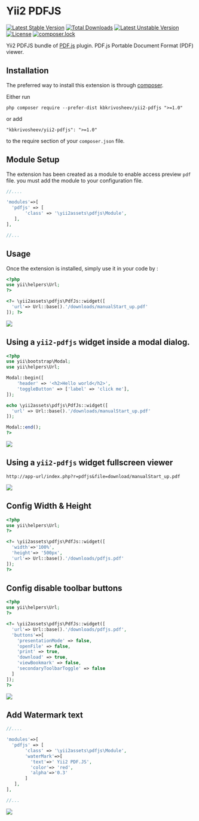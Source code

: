 Yii2 PDFJS
==========
[![Latest Stable Version](https://poser.pugx.org/yii2assets/yii2-pdfjs/v/stable)](https://packagist.org/packages/yii2assets/yii2-pdfjs) [![Total Downloads](https://poser.pugx.org/yii2assets/yii2-pdfjs/downloads)](https://packagist.org/packages/yii2assets/yii2-pdfjs) [![Latest Unstable Version](https://poser.pugx.org/yii2assets/yii2-pdfjs/v/unstable)](https://packagist.org/packages/yii2assets/yii2-pdfjs) [![License](https://poser.pugx.org/yii2assets/yii2-pdfjs/license)](https://packagist.org/packages/yii2assets/yii2-pdfjs) [![composer.lock](https://poser.pugx.org/yii2assets/yii2-pdfjs/composerlock)](https://packagist.org/packages/yii2assets/yii2-pdfjs)

Yii2 PDFJS bundle of [PDF.js](https://mozilla.github.io/pdf.js/) plugin. PDF.js Portable Document Format (PDF) viewer.

Installation
------------

The preferred way to install this extension is through [composer](http://getcomposer.org/download/).

Either run

```
php composer require --prefer-dist kbkrivosheev/yii2-pdfjs ">=1.0"
```

or add

```
"kbkrivosheev/yii2-pdfjs": ">=1.0"
```

to the require section of your `composer.json` file.

Module Setup
-----
The extension has been created as a module to enable access preview `pdf` file. you must add the module to your configuration file.

```php
//....

'modules'=>[
  'pdfjs' => [
       'class' => '\yii2assets\pdfjs\Module',
   ],
],

//...
```



Usage
-----

Once the extension is installed, simply use it in your code by  :

```php
<?php
use yii\helpers\Url;
?>

<?= \yii2assets\pdfjs\PdfJs::widget([
  'url'=> Url::base().'/downloads/manualStart_up.pdf'
]); ?>
```
![](docs/images/pdfjs1.png)

Using a `yii2-pdfjs` widget inside a modal dialog.
----

```php
<?php
use yii\bootstrap\Modal;
use yii\helpers\Url;

Modal::begin([
    'header' => '<h2>Hello world</h2>',
    'toggleButton' => ['label' => 'click me'],
]);

echo \yii2assets\pdfjs\PdfJs::widget([
  'url' => Url::base().'/downloads/manualStart_up.pdf'
]);

Modal::end();
?>
```
![](docs/images/pdfjs2.png)

Using a `yii2-pdfjs` widget fullscreen viewer
-----

```
http://app-url/index.php?r=pdfjs&file=download/manualStart_up.pdf
```
![](docs/images/pdfjs3.png)


Config Width & Height
-----
```php
<?php
use yii\helpers\Url;
?>

<?= \yii2assets\pdfjs\PdfJs::widget([
  'width'=>'100%',
  'height'=> '500px',
  'url'=> Url::base().'/downloads/pdfjs.pdf'
]);
?>

```

Config disable toolbar buttons
-------------------------------

```php
<?php
use yii\helpers\Url;
?>

<?= \yii2assets\pdfjs\PdfJs::widget([
  'url'=> Url::base().'/downloads/pdfjs.pdf',
  'buttons'=>[
    'presentationMode' => false,
    'openFile' => false,
    'print' => true,
    'download' => true,
    'viewBookmark' => false,
    'secondaryToolbarToggle' => false
  ]
]);
?>
```

![](docs/images/pdfjs4.png)

Add Watermark text
------------------
```php
//....

'modules'=>[
  'pdfjs' => [
       'class' => '\yii2assets\pdfjs\Module',
       'waterMark'=>[
         'text'=>' Yii2 PDF.JS',
         'color'=> 'red',
         'alpha'=>'0.3'
       ]
   ],
],

//...
```

![](docs/images/pdfjs5.png)
